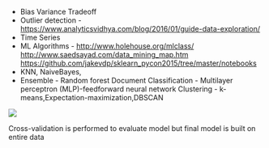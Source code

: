 * Bias Variance Tradeoff
* Outlier detection - https://www.analyticsvidhya.com/blog/2016/01/guide-data-exploration/
* Time Series
* ML Algorithms - http://www.holehouse.org/mlclass/
http://www.saedsayad.com/data_mining_map.htm
https://github.com/jakevdp/sklearn_pycon2015/tree/master/notebooks
* KNN, NaiveBayes, 
* Ensemble - Random forest
Document Classification - Multilayer perceptron (MLP)-feedforward neural network
Clustering - k-means,Expectation-maximization,DBSCAN 

![](https://www.kdnuggets.com/wp-content/uploads/scikit-learn.jpg)




Cross-validation is performed to evaluate model but final model is built on entire data



